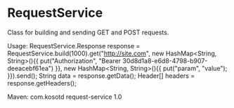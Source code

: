 # RequestService

Class for building and sending GET and POST requests.

Usage: 
    RequestService.Response response = RequestService.build(1000).get("http://site.com", new HashMap<String, String>(){{
        put("Authorization", "Bearer 30d8d1a8-e6d8-4798-b907-deeacebf61ea") 
    }}, new HashMap<String, String>(){{
        put("param", "value");
    }}).send();
    String data = response.getData();
    Header[] headers = response.getHeaders();
        
Maven:
    <dependency>
      <groupId>com.kosotd</groupId>
      <artifactId>request-service</artifactId>
      <version>1.0</version>
    </dependency>

